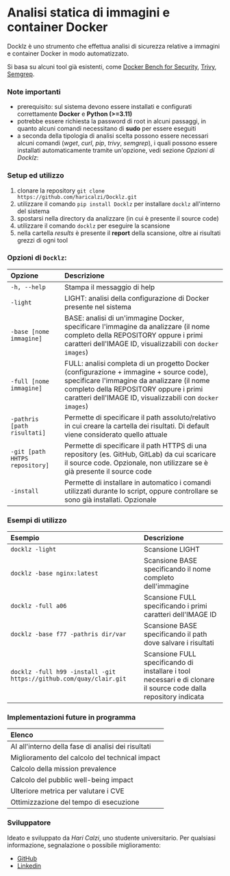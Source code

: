 # Analisi statica di immagini e container Docker
Docklz è uno strumento che effettua analisi di sicurezza relative a immagini e container Docker in modo automatizzato.

Si basa su alcuni tool già esistenti, come [Docker Bench for Security](https://github.com/docker/docker-bench-security), [Trivy](https://github.com/aquasecurity/trivy), [Semgrep](https://github.com/semgrep/semgrep).

### Note importanti
- prerequisito: sul sistema devono essere installati e configurati correttamente **Docker** e **Python (>=3.11)**
- potrebbe essere richiesta la password di root in alcuni passaggi, in quanto alcuni comandi necessitano di **sudo** per essere eseguiti
- a seconda della tipologia di analisi scelta possono essere necessari alcuni comandi (*wget*, *curl*, *pip*, *trivy*, *semgrep*), i quali possono essere installati automaticamente tramite un'opzione, vedi sezione *Opzioni di Docklz*:

### Setup ed utilizzo
1. clonare la repository `git clone https://github.com/haricalzi/Docklz.git`
2. utilizzare il comando `pip install Docklz` per installare `docklz` all'interno del sistema
3. spostarsi nella directory da analizzare (in cui è presente il source code)
4. utilizzare il comando `docklz` per eseguire la scansione
5. nella cartella *results* è presente il **report** della scansione, oltre ai risultati grezzi di ogni tool

### Opzioni di `Docklz`:
|Opzione|Descrizione|
|:---|:---|
|`-h, --help`|Stampa il messaggio di help|
|`-light`|LIGHT: analisi della configurazione di Docker presente nel sistema|
|`-base [nome immagine]`|BASE: analisi di un'immagine Docker, specificare l'immagine da analizzare (il nome completo della REPOSITORY oppure i primi caratteri dell'IMAGE ID, visualizzabili con `docker images`)|
|`-full [nome immagine]`|FULL: analisi completa di un progetto Docker (configurazione + immagine + source code), specificare l'immagine da analizzare (il nome completo della REPOSITORY oppure i primi caratteri dell'IMAGE ID, visualizzabili con `docker images`)|
|`-pathris [path risultati]`|Permette di specificare il path assoluto/relativo in cui creare la cartella dei risultati. Di default viene considerato quello attuale|
|`-git [path HHTPS repository]`|Permette di specificare il path HTTPS di una repository (es. GitHub, GitLab) da cui scaricare il source code. Opzionale, non utilizzare se è già presente il source code|
|`-install`|Permette di installare in automatico i comandi utilizzati durante lo script, oppure controllare se sono già installati. Opzionale|

### Esempi di utilizzo
|Esempio|Descrizione|
|:---|:---|
|`docklz -light`|Scansione LIGHT|
|`docklz -base nginx:latest`|Scansione BASE specificando il nome completo dell'immagine|
|`docklz -full a06`|Scansione FULL specificando i primi caratteri dell'IMAGE ID|
|`docklz -base f77 -pathris dir/var `|Scansione BASE specificando il path dove salvare i risultati|
|`docklz -full h99 -install -git https://github.com/quay/clair.git`|Scansione FULL specificando di installare i tool necessari e di clonare il source code dalla repository indicata|

### Implementazioni future in programma
|Elenco|
|:---|
|AI all'interno della fase di analisi dei risultati|
|Miglioramento del calcolo del technical impact|
|Calcolo della mission prevalence|
|Calcolo del pubblic well-being impact|
|Ulteriore metrica per valutare i CVE|
|Ottimizzazione del tempo di esecuzione|

### Sviluppatore
Ideato e sviluppato da *Hari Calzi*, uno studente universitario.
Per qualsiasi informazione, segnalazione o possibile miglioramento:
- [GitHub](https://github.com/haricalzi)
- [Linkedin](https://www.linkedin.com/in/haricalzi/)
